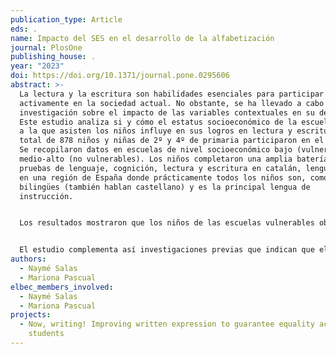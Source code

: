 ```yaml
---
publication_type: Article
eds: .
name: Impacto del SES en el desarrollo de la alfabetización
journal: PlosOne
publishing_house: .
year: "2023"
doi: https://doi.org/10.1371/journal.pone.0295606
abstract: >-
  La lectura y la escritura son habilidades esenciales para participar
  activamente en la sociedad actual. No obstante, se ha llevado a cabo poca
  investigación sobre el impacto de las variables contextuales en su desarrollo.
  Este estudio analiza si y cómo el estatus socioeconómico de la escuela (S-SES)
  a la que asisten los niños influye en sus logros en lectura y escritura. Un
  total de 878 niños y niñas de 2º y 4º de primaria participaron en el estudio.
  Se recopilaron datos en escuelas de nivel socioeconómico bajo (vulnerables) y
  medio-alto (no vulnerables). Los niños completaron una amplia batería de
  pruebas de lenguaje, cognición, lectura y escritura en catalán, lengua hablada
  en una región de España donde prácticamente todos los niños son, como mínimo,
  bilingües (también hablan castellano) y es la principal lengua de
  instrucción.  


  Los resultados mostraron que los niños de las escuelas vulnerables obtuvieron un rendimiento inferior en todas las competencias medidas, en comparación con los de las escuelas no vulnerables, especialmente en las habilidades de nivel superior, como la calidad del texto y la comprensión lectora. Estas diferencias se mantenían incluso después de controlar por covariables contextuales, incluido el nivel socioeconómico familiar. Sin embargo, la influencia del nivel socioeconómico del centro educativo dejaba de ser significativa cuando se tenían en cuenta las habilidades cognitivas y, sobre todo, lingüísticas de los niños.  


  El estudio complementa así investigaciones previas que indican que el nivel socioeconómico de la escuela tiene un efecto sobre las habilidades de lectura y escritura de los estudiantes, más allá del contexto familiar. No obstante, nuestros resultados también sugieren que el rendimiento en lectura y escritura depende, en última instancia, de habilidades específicas que pueden ser abordadas pedagógicamente. Se discuten las implicaciones educativas.
authors:
  - Naymé Salas
  - Mariona Pascual
elbec_members_involved:
  - Naymé Salas
  - Mariona Pascual
projects:
  - Now, writing! Improving written expression to guarantee equality across
    students
---
```

